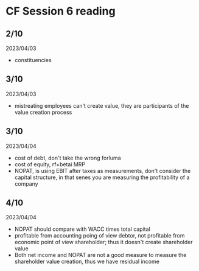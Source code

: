 # CF Session 6 reading

## 2/10

2023/04/03

- constituencies

## 3/10

2023/04/03

- mistreating employees can't create value, they are participants of the value creation process

## 3/10

2023/04/04

- cost of debt, don't take the wrong forluma
- cost of equity, rf+betai MRP
- NOPAT, is using EBIT after taxes as measurements, don't consider the capital structure, in that senes you are measuring the profitability of a company


## 4/10

2023/04/04

- NOPAT should compare with WACC times total capital
- profitable from accounting poing of view debtor, not profitable from economic point of view shareholder; thus it doesn't create shareholder value
- Both net income and NOPAT are not a good measure to measure the shareholder value creation, thus we have residual income
